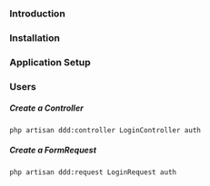 ### Introduction

### Installation

### Application Setup

### Users
##### Create a Controller
```
php artisan ddd:controller LoginController auth
```
##### Create a FormRequest
```
php artisan ddd:request LoginRequest auth
```